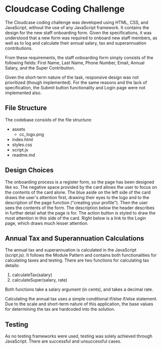 # Cloudcase Coding Challenge

The Cloudcase coding challenge was developed using HTML, CSS, and JavaScript, without the use of any JavaScript framework. It contains the design for the new staff onboarding form. Given the specifications, it was understood that a new form was required to onboard new staff members, as well as to log and calculate their annual salary, tax and superannuation contributions.

From these requirements, the staff onboarding form simply consists of the following fields: First Name, Last Name, Phone Number, Email, Annual Salary, and the Super Contribution.

Given the short-term nature of the task, responsive design was not prioritized (though implemented). For the same reasons and the lack of specification, the Submit button functionality and Login page were not implemented also.

## File Structure

The codebase consists of the file structure:

- assets
  - cc_logo.png
- index.html
- styles.css
- script.js
- readme.md

## Design Choices

The onboarding process is a register form, so the page has been designed like so.
The negative space provided by the card allows the user to focus on the contents of the card alone.
The blue aside on the left side of the card draws the user's attention first, drawing their eyes to the logo and to the description of the page function ("creating your profile").
Then the user sees the contents of the form. The description below the header describes in further detail what the page is for.
The action button is styled to draw the most attention in this side of the card. Right below is a link to the Login page, which draws much lesser attention.

## Annual Tax and Superannuation Calculations

The annual tax and superannuation is calculated in the JavaScript (script.js). It follows the Module Pattern and contains both functionalities for calculating taxes and testing.
There are two functions for calculating tax details:

1.  calculateTax(salary)
2.  calculateSuper(salary, rate)

Both functions take a salary argument (in cents), and takes a decimal rate.

Calculating the annual tax uses a simple conditional if/else if/else statement. Due to the scale and short-term nature of this application, the base values for determining the tax are hardcoded into the solution.

## Testing

As no testing frameworks were used, testing was solely achieved through JavaScript. There are successful and unsuccessful cases.
